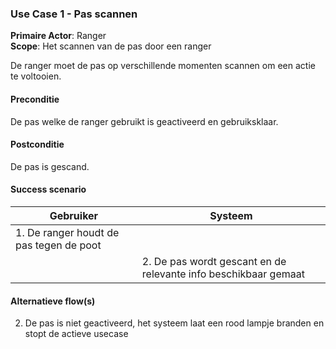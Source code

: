 ### Use Case 1 - Pas scannen

**Primaire Actor**: Ranger
<br />
**Scope**: Het scannen van de pas door een ranger

De ranger moet de pas op verschillende momenten scannen om een actie te voltooien.

#### Preconditie

De pas welke de ranger gebruikt is geactiveerd en gebruiksklaar.

#### Postconditie

De pas is gescand.

#### Success scenario

|Gebruiker   |Systeem|
|---|---|
|1. De ranger houdt de pas tegen de poot|   |
||2. De pas wordt gescant en de relevante info beschikbaar gemaat|

#### Alternatieve flow(s)

2. De pas is niet geactiveerd, het systeem laat een rood lampje branden en stopt de actieve usecase
